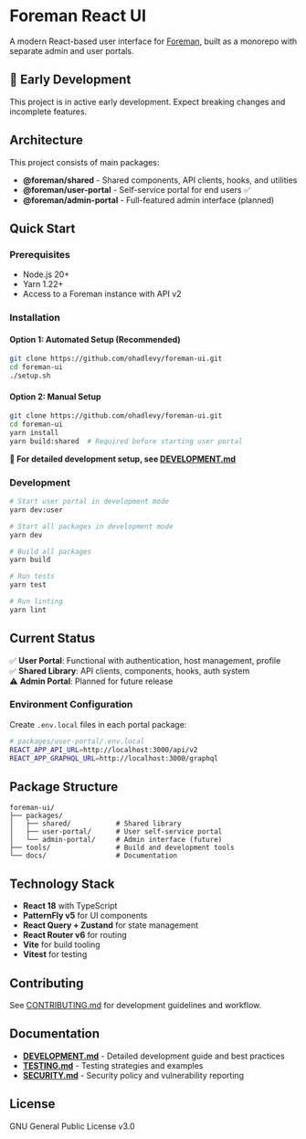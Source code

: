 # Foreman React UI

A modern React-based user interface for [Foreman](https://theforeman.org/), built as a monorepo with separate admin and user portals.

## 🚧 Early Development

This project is in active early development. Expect breaking changes and incomplete features.

## Architecture

This project consists of main packages:

- **@foreman/shared** - Shared components, API clients, hooks, and utilities  
- **@foreman/user-portal** - Self-service portal for end users ✅
- **@foreman/admin-portal** - Full-featured admin interface (planned)

## Quick Start

### Prerequisites

- Node.js 20+ 
- Yarn 1.22+
- Access to a Foreman instance with API v2

### Installation

#### Option 1: Automated Setup (Recommended)
```bash
git clone https://github.com/ohadlevy/foreman-ui.git
cd foreman-ui
./setup.sh
```

#### Option 2: Manual Setup
```bash
git clone https://github.com/ohadlevy/foreman-ui.git
cd foreman-ui
yarn install
yarn build:shared  # Required before starting user portal
```

**📖 For detailed development setup, see [DEVELOPMENT.md](./DEVELOPMENT.md)**

### Development

```bash
# Start user portal in development mode
yarn dev:user

# Start all packages in development mode
yarn dev

# Build all packages
yarn build

# Run tests
yarn test

# Run linting
yarn lint
```

## Current Status

✅ **User Portal**: Functional with authentication, host management, profile  
✅ **Shared Library**: API clients, components, hooks, auth system  
⚠️ **Admin Portal**: Planned for future release

### Environment Configuration

Create `.env.local` files in each portal package:

```bash
# packages/user-portal/.env.local
REACT_APP_API_URL=http://localhost:3000/api/v2
REACT_APP_GRAPHQL_URL=http://localhost:3000/graphql
```

## Package Structure

```
foreman-ui/
├── packages/
│   ├── shared/           # Shared library
│   ├── user-portal/      # User self-service portal
│   └── admin-portal/     # Admin interface (future)
├── tools/                # Build and development tools
└── docs/                 # Documentation
```

## Technology Stack

- **React 18** with TypeScript
- **PatternFly v5** for UI components
- **React Query + Zustand** for state management
- **React Router v6** for routing
- **Vite** for build tooling
- **Vitest** for testing

## Contributing

See [CONTRIBUTING.md](./CONTRIBUTING.md) for development guidelines and workflow.

## Documentation

- **[DEVELOPMENT.md](./DEVELOPMENT.md)** - Detailed development guide and best practices  
- **[TESTING.md](./TESTING.md)** - Testing strategies and examples
- **[SECURITY.md](./SECURITY.md)** - Security policy and vulnerability reporting

## License

GNU General Public License v3.0